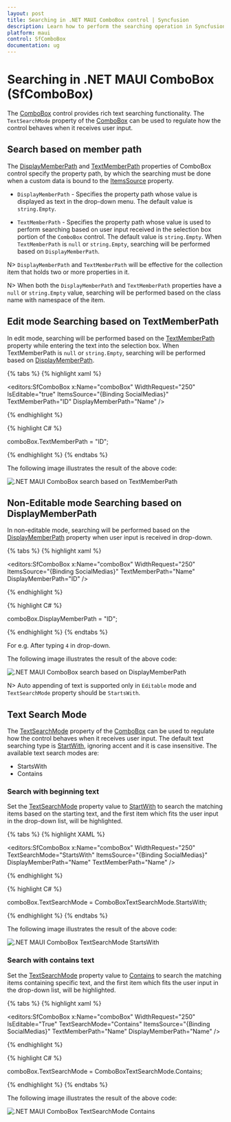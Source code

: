 ```yaml
---
layout: post
title: Searching in .NET MAUI ComboBox control | Syncfusion
description: Learn how to perform the searching operation in Syncfusion .NET MAUI ComboBox (SfComboBox) control and more.
platform: maui
control: SfComboBox
documentation: ug
---
```


# Searching in .NET MAUI ComboBox (SfComboBox)

The [ComboBox](https://help.syncfusion.com/cr/maui/Syncfusion.Maui.Inputs.SfComboBox.html) control provides rich text searching functionality. The `TextSearchMode` property of the [ComboBox](https://help.syncfusion.com/cr/maui/Syncfusion.Maui.Inputs.SfComboBox.html) can be used to regulate how the control behaves when it receives user input.

## Search based on member path

The [DisplayMemberPath](https://help.syncfusion.com/cr/maui/Syncfusion.Maui.Inputs.DropDownControls.DropDownListBase.html#Syncfusion_Maui_Inputs_DropDownControls_DropDownListBase_DisplayMemberPath) and [TextMemberPath](https://help.syncfusion.com/cr/maui/Syncfusion.Maui.Inputs.DropDownControls.DropDownListBase.html#Syncfusion_Maui_Inputs_DropDownControls_DropDownListBase_TextMemberPath) properties of ComboBox control specify the property path, by which the searching must be done when a custom data is bound to the [ItemsSource](https://help.syncfusion.com/cr/maui/Syncfusion.Maui.Inputs.DropDownControls.DropDownListBase.html#Syncfusion_Maui_Inputs_DropDownControls_DropDownListBase_ItemsSource) property.

 * `DisplayMemberPath` - Specifies the property path whose value is displayed as text in the drop-down menu. The default value is `string.Empty`.

 * `TextMemberPath` - Specifies the property path whose value is used to perform searching based on user input received in the selection box portion of the `ComboBox` control. The default value is `string.Empty`. When `TextMemberPath` is `null` or `string.Empty`, searching will be performed based on `DisplayMemberPath`. 

N> `DisplayMemberPath` and `TextMemberPath` will be effective for the collection item that holds two or more properties in it.

N> When both the `DisplayMemberPath` and `TextMemberPath` properties have a `null` or `string.Empty` value, searching will be performed based on the class name with namespace of the item.

## Edit mode Searching based on TextMemberPath

In edit mode, searching will be performed based on the [TextMemberPath](https://help.syncfusion.com/cr/maui/Syncfusion.Maui.Inputs.DropDownControls.DropDownListBase.html#Syncfusion_Maui_Inputs_DropDownControls_DropDownListBase_TextMemberPath) property while entering the text into the selection box. When TextMemberPath is `null` or `string.Empty`, searching will be performed based on [DisplayMemberPath](https://help.syncfusion.com/cr/maui/Syncfusion.Maui.Inputs.DropDownControls.DropDownListBase.html#Syncfusion_Maui_Inputs_DropDownControls_DropDownListBase_DisplayMemberPath). 

{% tabs %}
{% highlight xaml %}

<editors:SfComboBox x:Name="comboBox"
                    WidthRequest="250"
                    IsEditable="true"
                    ItemsSource="{Binding SocialMedias}"
                    TextMemberPath="ID"
                    DisplayMemberPath="Name" />

{% endhighlight %}

{% highlight C# %}

comboBox.TextMemberPath = "ID";

{% endhighlight %}
{% endtabs %}

The following image illustrates the result of the above code:

![.NET MAUI ComboBox search based on TextMemberPath](Images/Searching/SearchTextMemberPath.png)

## Non-Editable mode Searching based on DisplayMemberPath

In non-editable mode, searching will be performed based on the [DisplayMemberPath](https://help.syncfusion.com/cr/maui/Syncfusion.Maui.Inputs.DropDownControls.DropDownListBase.html#Syncfusion_Maui_Inputs_DropDownControls_DropDownListBase_DisplayMemberPath) property when user input is received in drop-down. 

{% tabs %}
{% highlight xaml %}

<editors:SfComboBox x:Name="comboBox"
                    WidthRequest="250"
                    ItemsSource="{Binding SocialMedias}"
                    TextMemberPath="Name"
                    DisplayMemberPath="ID" />

{% endhighlight %}

{% highlight C# %}

comboBox.DisplayMemberPath = "ID";

{% endhighlight %}
{% endtabs %}

For e.g. After typing `4` in drop-down.

The following image illustrates the result of the above code:

![.NET MAUI ComboBox search based on DisplayMemberPath](Images/Searching/SearchDisplayMemberPath.png)

N> Auto appending of text is supported only in `Editable` mode and `TextSearchMode` property should be `StartsWith`.

## Text Search Mode

The [TextSearchMode](https://help.syncfusion.com/cr/maui/Syncfusion.Maui.Inputs.SfComboBox.html#Syncfusion_Maui_Inputs_SfComboBox_TextSearchMode) property of the [ComboBox](https://help.syncfusion.com/cr/maui/Syncfusion.Maui.Inputs.SfComboBox.html) can be used to regulate how the control behaves when it receives user input. The default text searching type is [StartWith](https://help.syncfusion.com/cr/maui/Syncfusion.Maui.Inputs.ComboBoxTextSearchMode.html#Syncfusion_Maui_Inputs_ComboBoxTextSearchMode_StartsWith), ignoring accent and it is case insensitive. The available text search modes are:

* StartsWith
* Contains

### Search with beginning text

Set the [TextSearchMode](https://help.syncfusion.com/cr/maui/Syncfusion.Maui.Inputs.SfComboBox.html#Syncfusion_Maui_Inputs_SfComboBox_TextSearchMode) property value to [StartWith](https://help.syncfusion.com/cr/maui/Syncfusion.Maui.Inputs.ComboBoxTextSearchMode.html#Syncfusion_Maui_Inputs_ComboBoxTextSearchMode_StartsWith) to search the matching items based on the starting text, and the first item which fits the user input in the drop-down list, will be highlighted.

{% tabs %}
{% highlight XAML %}

<editors:SfComboBox x:Name="comboBox"
                    WidthRequest="250"
                    TextSearchMode="StartsWith"
                    ItemsSource="{Binding SocialMedias}"
                    DisplayMemberPath="Name"
                    TextMemberPath="Name" />

{% endhighlight %}

{% highlight C# %}

comboBox.TextSearchMode = ComboBoxTextSearchMode.StartsWith;

{% endhighlight %}
{% endtabs %}

The following image illustrates the result of the above code:

![.NET MAUI ComboBox TextSearchMode StartsWith](Images/Searching/TextSearchModeStartsWith.png)

### Search with contains text

Set the [TextSearchMode](https://help.syncfusion.com/cr/maui/Syncfusion.Maui.Inputs.SfComboBox.html#Syncfusion_Maui_Inputs_SfComboBox_TextSearchMode) property value to [Contains](https://help.syncfusion.com/cr/maui/Syncfusion.Maui.Inputs.ComboBoxTextSearchMode.html#Syncfusion_Maui_Inputs_ComboBoxTextSearchMode_Contains) to search the matching items containing specific text, and the first item which fits the user input in the drop-down list, will be highlighted.

{% tabs %}
{% highlight xaml %}

<editors:SfComboBox x:Name="comboBox"
                    WidthRequest="250"
                    IsEditable="True"
                    TextSearchMode="Contains"
                    ItemsSource="{Binding SocialMedias}"
                    TextMemberPath="Name"
                    DisplayMemberPath="Name" />

{% endhighlight %}

{% highlight C# %}

comboBox.TextSearchMode = ComboBoxTextSearchMode.Contains;

{% endhighlight %}
{% endtabs %}

The following image illustrates the result of the above code:

![.NET MAUI ComboBox TextSearchMode Contains](Images/Searching/TextSearchModeContains.png)
